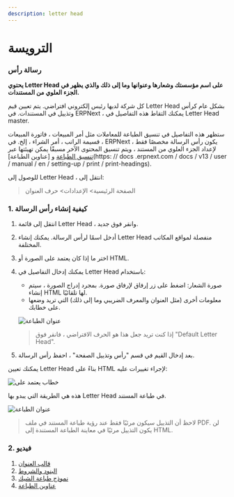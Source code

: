 ```yaml
---
description: letter head
---
```


# الترويسة

### رسالة رأس

**يحتوي Letter Head على اسم مؤسستك وشعارها وعنوانها وما إلى ذلك والذي يظهر في الجزء العلوي من المستندات.**

كل شركة لديها رئيس إلكتروني افتراضي. يتم تعيين قيم Letter Head بشكل عام كرأس وتذييل في المستندات. في ERPNext ، يمكنك التقاط هذه التفاصيل في Letter Head master.

ستظهر هذه التفاصيل في تنسيق الطباعة للمعاملات مثل أمر المبيعات ، فاتورة المبيعات ، قسيمة الراتب ، أمر الشراء ، إلخ. في ERPNext ، يكون رأس الرسالة مخصصًا فقط لإعداد الجزء العلوي من المستند ، ويتم تنسيق المحتوى الآخر مسبقًا يمكن تهيئتها عبر [تنسيق الطباعة](https://docs.erpnext.com/docs/v13/user/manual/en/setting-up/print/print-format) و \[عناوين الطباعة]\(https: // docs .erpnext.com / docs / v13 / user / manual / en / setting-up / print / print-headings).

للوصول إلى Letter Head ، انتقل إلى:

> الصفحة الرئيسية> الإعدادات> حرف العنوان

### 1. كيفية إنشاء رأس الرسالة

1. انتقل إلى قائمة Letter Head ، وانقر فوق جديد.
2. أدخل اسمًا لرأس الرسالة. يمكنك إنشاء Letter Head منفصلة لمواقع المكاتب المختلفة.
3. اختر ما إذا كان يعتمد على الصورة أو HTML.
4.  يمكنك إدخال التفاصيل في Letter Head باستخدام:

    * صورة الشعار: اضغط على زر إرفاق لإرفاق صورة. بمجرد إدراج الصورة ، سيتم إنشاء HTML لها تلقائيًا.
    * معلومات أخرى (مثل العنوان والمعرف الضريبي وما إلى ذلك) التي تريد وضعها على خطابك.

    ![عنوان الطباعة](https://docs.erpnext.com/files/letter-head.png)

    > إذا كنت تريد جعل هذا هو الحرف الافتراضي ، فانقر فوق "Default Letter Head".
5. بعد إدخال القيم في قسم "رأس وتذييل الصفحة" ، احفظ رأس الرسالة.

يمكنك تعيين Letter Head بناءً على HTML لإجراء تغييرات عليه:

![خطاب يعتمد على](https://docs.erpnext.com/files/letter-head-based-on.gif)

هذه هي الطريقة التي يبدو بها Letter Head في طباعة المستند.

![عنوان الطباعة](https://docs.erpnext.com/files/letter-head-1.png)

> لاحظ أن التذييل سيكون مرئيًا فقط عند رؤية طباعة المستند في ملف PDF. لن يكون التذييل مرئيًا في معاينة الطباعة المستندة إلى HTML.

### 2. فيديو

1. [قالب العنوان](https://docs.erpnext.com/docs/v13/user/manual/en/setting-up/print/address-template)
2. [البنود والشروط](https://docs.erpnext.com/docs/v13/user/manual/en/setting-up/print/terms-and-conditions)
3. [نموذج طباعة الشيك](https://docs.erpnext.com/docs/v13/user/manual/en/setting-up/print/cheque-print-template)
4. [عناوين الطباعة](https://docs.erpnext.com/docs/v13/user/manual/en/setting-up/print/print-headings)
